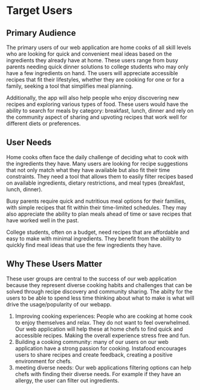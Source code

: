 # Target Users

## Primary Audience

The primary users of our web application are home cooks of all skill levels who are looking for quick and convenient meal ideas based on the ingredients they already have at home. These users range from busy parents needing quick dinner solutions to college students who may only have a few ingredients on hand. The users will appreciate accessible recipes that fit their lifestyles, whether they are cooking for one or for a family, seeking a tool that simplifies meal planning.

Additionally, the app will also help people who enjoy discovering new recipes and exploring various types of food. These users would have the ability to search for meals by category:
breakfast,
lunch,
dinner
and rely on the community aspect of sharing and upvoting recipes that work well for different diets or preferences.

## User Needs

Home cooks often face the daily challenge of deciding what to cook with the ingredients they have. Many users are looking for recipe suggestions that not only match what they have available but also fit their time constraints. They need a tool that allows them to easily filter recipes based on available ingredients, dietary restrictions, and meal types (breakfast, lunch, dinner).

Busy parents require quick and nutritious meal options for their families, with simple recipes that fit within their time-limited schedules. They may also appreciate the ability to plan meals ahead of time or save recipes that have worked well in the past.

College students, often on a budget, need recipes that are affordable and easy to make with minimal ingredients. They benefit from the ability to quickly find meal ideas that use the few ingredients they have.

## Why These Users Matter

These user groups are central to the success of our web application because they represent diverse cooking habits and challenges that can be solved through recipe discovery and community sharing. The abilty for the users to be able to spend less time thinking about what to make is what will drive the usage/popularity of our webapp.

1. Improving cooking experiences: People who are cooking at home cook to enjoy themselves and relax. They do not want to feel overwhelmed. Our web application will help these at home chefs to find quick and accessible recipes. Making the overall experience stress free and fun.
2. Building a cooking community: many of our users on our web application have a strong passion for cooking. Instafood encourages users to share recipes and create feedback, creating a positive environment for chefs.
3. meeting diverse needs: Our web applications filtering options can help chefs with finding their diverse needs. For example if they have an allergy, the user can filter out ingredients.